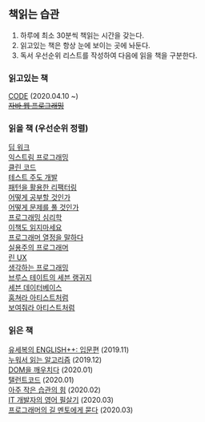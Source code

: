 ## 책읽는 습관
1. 하루에 최소 30분씩 책읽는 시간을 갖는다.
2. 읽고있는 책은 항상 눈에 보이는 곳에 놔둔다.
3. 독서 우선순위 리스트를 작성하여 다음에 읽을 책을 구분한다.

### 읽고있는 책
[CODE](http://www.kyobobook.co.kr/product/detailViewKor.laf?ejkGb=KOR&mallGb=KOR&barcode=9788966261253&orderClick=LAG&Kc=) (2020.04.10 ~)<br>
[~~자바 웹 프로그래밍~~](http://www.kyobobook.co.kr/product/detailViewKor.laf?ejkGb=KOR&mallGb=KOR&barcode=9788998756680&orderClick=LAG&Kc=)<br>
### 읽을 책 (우선순위 정렬)
[딥 워크](http://www.kyobobook.co.kr/product/detailViewKor.laf?ejkGb=KOR&mallGb=KOR&barcode=9788937434082&orderClick=LEa&Kc=) <br>
[익스트림 프로그래밍](http://www.kyobobook.co.kr/product/detailViewKor.laf?ejkGb=KOR&mallGb=KOR&barcode=9788991268104&orderClick=LEa&Kc=)<br>
[클린 코드](http://www.kyobobook.co.kr/product/detailViewKor.laf?ejkGb=KOR&mallGb=KOR&barcode=9788966260959&orderClick=LEa&Kc=)<br>
[테스트 주도 개발](http://www.kyobobook.co.kr/product/detailViewKor.laf?ejkGb=KOR&mallGb=KOR&barcode=9788966261024&orderClick=LAG&Kc=)<br>
[패턴을 활용한 리팩터링](http://www.kyobobook.co.kr/product/detailViewKor.laf?ejkGb=KOR&mallGb=KOR&barcode=9788991268166&orderClick=LAG&Kc=)<br>
[어떻게 공부할 것인가](http://www.kyobobook.co.kr/product/detailViewKor.laf?ejkGb=KOR&mallGb=KOR&barcode=9788937834868&orderClick=LEa&Kc=)<br>
[어떻게 문제를 풀 것인가](http://www.kyobobook.co.kr/product/detailViewKor.laf?ejkGb=KOR&mallGb=KOR&barcode=9788981723422&orderClick=LAG&Kc=)<br>
[프로그래밍 심리학](http://www.kyobobook.co.kr/product/detailViewKor.laf?ejkGb=KOR&mallGb=KOR&barcode=9788966260980&orderClick=LAG&Kc=)<br>
[이책도 읽지마세요](http://www.kyobobook.co.kr/product/detailViewKor.laf?ejkGb=KOR&mallGb=KOR&barcode=9791189437039&orderClick=LEa&Kc=)<br>
[프로그래머 열정을 말하다](http://www.kyobobook.co.kr/product/detailViewKor.laf?ejkGb=KOR&mallGb=KOR&barcode=9788966260225&orderClick=LEa&Kc=)<br>
[실용주의 프로그래머](http://www.kyobobook.co.kr/product/detailViewKor.laf?ejkGb=KOR&mallGb=KOR&barcode=9788966261031&orderClick=LEa&Kc=)<br>
[린 UX](http://www.kyobobook.co.kr/product/detailViewKor.laf?ejkGb=KOR&mallGb=KOR&barcode=9788968480485&orderClick=LAG&Kc=)<br>
[생각하는 프로그래밍](http://www.kyobobook.co.kr/product/detailViewKor.laf?ejkGb=KOR&mallGb=KOR&barcode=9788966260997&orderClick=LAG&Kc=)<br>
[브루스 테이트의 세븐 랭귀지](http://www.kyobobook.co.kr/product/detailViewKor.laf?ejkGb=KOR&mallGb=KOR&barcode=9788968481857&orderClick=LEa&Kc=)<br>
[세븐 데이터베이스](http://www.kyobobook.co.kr/product/detailViewKor.laf?ejkGb=KOR&mallGb=KOR&barcode=9788994506579&orderClick=LEa&Kc=)<br>
[훔쳐라 아티스트처럼](http://www.kyobobook.co.kr/product/detailViewKor.laf?ejkGb=KOR&mallGb=KOR&barcode=9788927804192&orderClick=LAG&Kc=)<br>
[보여줘라 아티스트처럼](http://www.kyobobook.co.kr/product/detailViewKor.laf?ejkGb=KOR&mallGb=KOR&barcode=9788927805427&orderClick=LAG&Kc=)<br>

### 읽은 책
[유세복의 ENGLISH++: 입문편](http://www.kyobobook.co.kr/product/detailViewKor.laf?ejkGb=KOR&mallGb=KOR&barcode=9788994797250&orderClick=LAG&Kc=) (2019.11)<br>
[누워서 읽는 알고리즘](http://www.kyobobook.co.kr/product/detailViewKor.laf?ejkGb=KOR&mallGb=KOR&barcode=9788968482274&orderClick=LAG&Kc=) (2019.12)<br>
[DOM을 깨우치다](http://www.kyobobook.co.kr/product/detailViewKor.laf?ejkGb=KOR&mallGb=KOR&barcode=9788994774510&orderClick=LEa&Kc=) (2020.01)<br>
[탤런트코드](http://www.kyobobook.co.kr/product/detailViewKor.laf?ejkGb=KOR&mallGb=KOR&barcode=9788901096414&orderClick=LEa&Kc=) (2020.01)<br>
[아주 작은 습관의 힘](http://www.kyobobook.co.kr/product/detailViewKor.laf?ejkGb=KOR&mallGb=KOR&barcode=9791162540640&orderClick=LEa&Kc=) (2020.02)<br>
[IT 개발자의 영어 필살기](http://www.kyobobook.co.kr/product/detailViewKor.laf?ejkGb=KOR&mallGb=KOR&barcode=9791189909093&orderClick=LEa&Kc=) (2020.03)<br>
[프로그래머의 길 멘토에게 묻다](http://www.kyobobook.co.kr/product/detailViewKor.laf?ejkGb=KOR&mallGb=KOR&barcode=9788991268807&orderClick=LAG&Kc=) (2020.03)<br>
